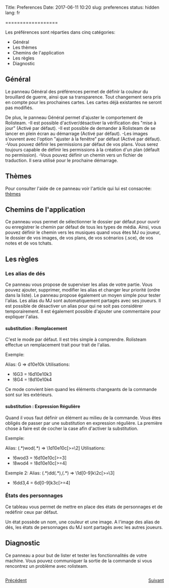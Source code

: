 Title: Preferences
Date: 2017-06-11 10:20
slug: preferences
status: hidden
lang: fr

==================

Les préférences sont réparties dans cinq catégories:

-   Général
-   Les thèmes
-   Chemins de l\'application
-   Les règles
-   Diagnostic

Général
-------

Le panneau Général des préférences permet de définir la couleur du
brouillard de guerre, ainsi que sa transparence. Tout changement sera
pris en compte pour les prochaines cartes. Les cartes déjà existantes ne
seront pas modifiés.

De plus, le panneau Général permet d\'ajuster le comportement de
Rolisteam. -Il est possible d\'activer/désactiver la vérification des
\"mise à jour\" (Activé par défaut). -Il est possible de demander à
Rolisteam de se lancer en plein écran au démarrage (Activé par défaut).
-Les images s\'ouvrent avec l\'option \"ajuster à la fenêtre\" par
défaut (Activé par défaut). -Vous pouvez définir les permissions par
défaut de vos plans. Vous serez toujours capable de définir les
permissions à la création d\'un plan (défault no permission). -Vous
pouvez définir un chemin vers un fichier de traduction. Il sera utilisé
pour le prochaine démarrage.

Thèmes
------

Pour consulter l\'aide de ce panneau voir l\'article qui lui est
consacrée: [thèmes](/thèmes "wikilink")

Chemins de l\'application
-------------------------

Ce panneau vous permet de sélectionner le dossier par défaut pour ouvrir
ou enregistrer le chemin par défaut de tous les types de média. Ainsi,
vous pouvez définir le chemin vers les musiques quand vous êtes MJ ou
joueur, le dossier de vos images, de vos plans, de vos scénarios (.sce),
de vos notes et de vos tchats.

Les règles
----------

### Les alias de dés

Ce panneau vous propose de superviser les alias de votre partie. Vous
pouvez ajouter, supprimer, modifier les alias et changer leur priorité
(ordre dans la liste). Le panneau propose également un moyen simple pour
tester l\'alias. Les alias du MJ sont automatiquement partagés avec ses
joueurs. Il est possible de désactiver un alias pour qui ne soit pas
considérer temporairement. Il est également possible d\'ajouter une
commentaire pour expliquer l\'alias.

#### substitution : Remplacement

C'est le mode par défaut. Il est très simple à comprendre. Rolisteam
effectue un remplacement trait pour trait de l'alias.

Exemple:

Alias: G =\> d10e10k Utilisations:

-   !6G3 = !6d10e10k3
-   !8G4 = !8d10e10k4

Ce mode convient bien quand les éléments changeants de la commande sont
sur les extérieurs.

#### substitution : Expression Régulière

Quand il vous faut définir un élément au milieu de la commande. Vous
êtes obligés de passer par une substitution en expression régulière. La
première chose à faire est de cocher la case afin d'activer la
substitution.

Exemple:

Alias: (.\*)wod(.\*) =\> \\1d10e10c\[\>=\\2\] Utilisations:

-   !6wod3 = !6d10e10c\[\>=3\]
-   !8wod4 = !8d10e10c\[\>=4\]

Exemple 2: Alias: (.\*)dd(.\*),(.\*) =\> \\1d\[0-9\]k\\2c\[\>=\\3\]

-   !6dd3,4 = 6d\[0-9\]k3c\[\>=4\]

### États des personnages

Ce tableau vous permet de mettre en place des états de personnages et de
redéfinir ceux par défaut.

Un état possède un nom, une couleur et une image. A l\'image des alias
de dés, les états de personnages du MJ sont partagés avec les autres
joueurs.

Diagnostic
----------

Ce panneau a pour but de lister et tester les fonctionnalités de votre
machine. Vous pouvez communiquer la sortie de la commande si vous
rencontrez un problème avec rolisteam.
<p style="text-align: left; width:49%; display: inline-block;"><a href="/fr/diceroller.html">Précédent</a></p>
<p style="text-align: right; width:50%;  display: inline-block;"><a href="/fr/look.html">Suivant</a></p>
